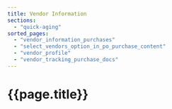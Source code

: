 ```yaml
---
title: Vendor Information
sections:
  - "quick-aging"
sorted_pages:
  - "vendor_information_purchases"
  - "select_vendors_option_in_po_purchase_content"
  - "vendor_profile"
  - "vendor_tracking_purchase_docs"
---
```

# {{page.title}}
